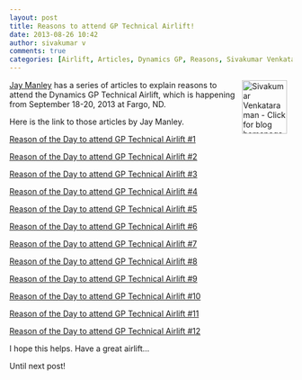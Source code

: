 ```yaml
---
layout: post
title: Reasons to attend GP Technical Airlift!
date: 2013-08-26 10:42
author: sivakumar v
comments: true
categories: [Airlift, Articles, Dynamics GP, Reasons, Sivakumar Venkataraman, Technical Airlift, Uncategorized]
---
```

<p style="text-align: left;"><a title="Sivakumar Venkataraman - Click for blog homepage"><img src="https://microsofttpd.github.io/assets/0871.sivav.jpg" alt="Sivakumar Venkataraman - Click for blog homepage" width="80" height="95" align="right" border="0" hspace="10" /></a><a href="http://blogs.msdn.com/351318/ProfileUrlRedirect.ashx" target="_blank">Jay Manley</a> has a series of articles to explain reasons to attend the Dynamics GP Technical Airlift, which is happening from September 18-20, 2013 at Fargo, ND.</p>
<p>Here is the link to those articles by Jay Manley.</p>
<p><a title="Reason of the Day to attend GP Technical Airlift #1" href="http://blogs.msdn.com/b/gp/archive/2013/07/31/reason-of-the-day-to-attend-gp-technical-airlift.aspx" target="_blank">Reason of the Day to attend GP Technical Airlift #1</a></p>
<p><a title="Reason of the Day to attend GP Technical Airlift #2" href="http://blogs.msdn.com/b/gp/archive/2013/08/01/reason-of-the-day-to-attend-gp-technical-airlift-2.aspx" target="_blank">Reason of the Day to attend GP Technical Airlift #2</a></p>
<p><a title="Reason of the Day to attend GP Technical Airlift #3" href="http://blogs.msdn.com/b/gp/archive/2013/08/02/reason-of-the-day-to-attend-gp-technical-airlift-3.aspx" target="_blank">Reason of the Day to attend GP Technical Airlift #3</a></p>
<p><a title="Reason of the Day to attend GP Technical Airlift #4" href="http://blogs.msdn.com/b/gp/archive/2013/08/06/reason-of-the-day-to-attend-gp-technical-airlift-4.aspx" target="_blank">Reason of the Day to attend GP Technical Airlift #4</a></p>
<p><a title="Reason of the Day to attend GP Technical Airlift #5" href="http://blogs.msdn.com/b/gp/archive/2013/08/07/reason-of-the-day-to-attend-gp-technical-airlift-5.aspx" target="_blank">Reason of the Day to attend GP Technical Airlift #5</a></p>
<p><a title="Reason of the Day to attend GP Technical Airlift #6" href="http://blogs.msdn.com/b/gp/archive/2013/08/12/reason-of-the-day-to-attend-gp-technical-airlift-6.aspx" target="_blank">Reason of the Day to attend GP Technical Airlift #6</a></p>
<p><a title="Reason of the Day to attend GP Technical Airlift #7" href="http://blogs.msdn.com/b/gp/archive/2013/08/13/reason-of-the-day-to-attend-gp-technical-airlift-7.aspx" target="_blank">Reason of the Day to attend GP Technical Airlift #7</a></p>
<p><a title="Reason of the Day to attend GP Technical Airlift #8" href="http://blogs.msdn.com/b/gp/archive/2013/08/14/reason-of-the-day-to-attend-gp-technical-airlift-8.aspx" target="_blank">Reason of the Day to attend GP Technical Airlift #8</a></p>
<p><a title="Reason of the Day to attend GP Technical Airlift #9" href="http://blogs.msdn.com/b/gp/archive/2013/08/16/reason-of-the-day-to-attend-gp-technical-airlift-9.aspx" target="_blank">Reason of the Day to attend GP Technical Airlift #9</a></p>
<p><a title="Reason of the Day to attend GP Technical Airlift #10" href="http://blogs.msdn.com/b/gp/archive/2013/08/20/reason-of-the-day-to-attend-gp-technical-airlift-10.aspx" target="_blank">Reason of the Day to attend GP Technical Airlift #10</a></p>
<p><a title="Reason of the Day to attend GP Technical Airlift #11" href="http://blogs.msdn.com/b/gp/archive/2013/08/23/reason-of-the-day-to-attend-gp-technical-airlift-11.aspx" target="_blank">Reason of the Day to attend GP Technical Airlift #11</a></p>
<p><a title="Reason of the Day to attend GP Technical Airlift #12" href="http://blogs.msdn.com/b/gp/archive/2013/08/26/reason-of-the-day-to-attend-gp-technical-airlift-12.aspx" target="_blank">Reason of the Day to attend GP Technical Airlift #12</a></p>
<p>I hope this helps. Have a great airlift...</p>
<p>Until next post!</p>
